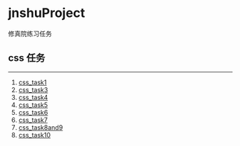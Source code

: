 # jnshuProject
修真院练习任务

## css 任务
***
1. [css_task1][1]
2. [css_task3][3]
3. [css_task4][4]
4. [css_task5][5]
5. [css_task6][6]
6. [css_task7][7]
7. [css_task8and9][8]
8. [css_task10][10]



[1]: https://lionzhan.github.io/jnshuProject/css_task1/index.html
[3]: https://lionzhan.github.io/jnshuProject/css_task3/index.html
[4]: https://lionzhan.github.io/jnshuProject/css_task4/index.html
[5]: https://lionzhan.github.io/jnshuProject/css_task5/index.html
[6]: https://lionzhan.github.io/jnshuProject/css_task6/index.html
[7]: https://lionzhan.github.io/jnshuProject/css_task7/index.html
[8]: https://lionzhan.github.io/jnshuProject/css_task8and9/index.html
[10]: https://lionzhan.github.io/jnshuProject/css_task10/index.html
